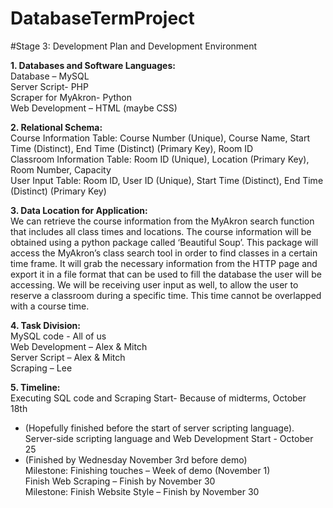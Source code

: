 # DatabaseTermProject
#Stage 3: Development Plan and Development Environment

**1. Databases and Software Languages:**  
Database – MySQL  
Server Script- PHP  
Scraper for MyAkron- Python  
Web Development – HTML (maybe CSS)  

**2. Relational Schema:**  
Course Information Table: Course Number (Unique), Course Name, Start Time (Distinct), End Time (Distinct) (Primary Key), Room ID  
Classroom Information Table: Room ID (Unique), Location (Primary Key), Room Number, Capacity  
User Input Table: Room ID, User ID (Unique), Start Time (Distinct), End Time (Distinct) (Primary Key)  

**3. Data Location for Application:**  
We can retrieve the course information from the MyAkron search function that includes all class times and locations.  The course information will be obtained using a python package called ‘Beautiful Soup’. This package will access the MyAkron’s class search tool in order to find classes in a certain time frame. It will grab the necessary information from the HTTP page and export it in a file format that can be used to fill the database the user will be accessing. We will be receiving user input as well, to allow the user to reserve a classroom during a specific time. This time cannot be overlapped with a course time.  

**4. Task Division:**  
MySQL code - All of us  
Web Development – Alex & Mitch  
Server Script – Alex & Mitch  
Scraping – Lee  

**5. Timeline:**  
Executing SQL code and Scraping Start- Because of midterms, October 18th   
-	(Hopefully finished before the start of server scripting language).  
Server-side scripting language and Web Development Start - October 25  
-	(Finished by Wednesday November 3rd before demo)  
Milestone: Finishing touches – Week of demo (November 1)  
Finish Web Scraping – Finish by November 30  
Milestone: Finish Website Style – Finish by November 30  
